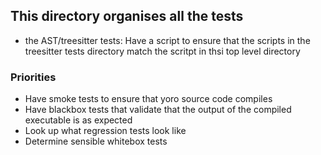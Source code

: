 ## This directory organises all the tests

- the AST/treesitter tests: Have a script to ensure that the scripts in the treesitter tests directory match the scritpt in thsi top level directory

### Priorities

- Have smoke tests to ensure that yoro source code compiles
- Have blackbox tests that validate that the output of the compiled executable is as expected
- Look up what regression tests look like
- Determine sensible whitebox tests